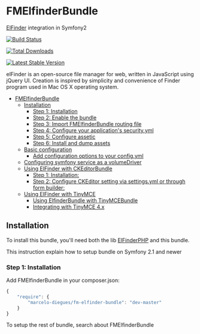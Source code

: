 FMElfinderBundle
================

[ElFinder](https://github.com/Studio-42/elFinder) integration in Symfony2

[![Build Status](https://secure.travis-ci.org/helios-ag/FMElfinderBundle.png)](http://travis-ci.org/helios-ag/FMElfinderBundle)

[![Total Downloads](https://poser.pugx.org/helios-ag/fm-elfinder-bundle/d/total.png)](https://packagist.org/packages/helios-ag/fm-elfinder-bundle)

[![Latest Stable Version](https://poser.pugx.org/helios-ag/fm-elfinder-bundle/version.png)](https://packagist.org/packages/helios-ag/fm-elfinder-bundle)


elFinder is an open-source file manager for web, written in JavaScript using jQuery UI.
Creation is inspired by simplicity and convenience of Finder program used in Mac OS X operating system.

- [FMElfinderBundle](#fmelfinderbundle)
	- [Installation](#installation)
		- [Step 1: Installation](#step-1-installation)
		- [Step 2: Enable the bundle](#step-2-enable-the-bundle)
		- [Step 3: Import FMElfinderBundle routing file](#step-3-import-fmelfinderbundle-routing-file)
		- [Step 4: Configure your application's security.yml](#step-4-configure-your-applications-securityyml)
		- [Step 5: Configure assetic](#step-5-configure-assetic)
		- [Step 6: Install and dump assets](#step-6-install-and-dump-assets)
	- [Basic configuration](#basic-configuration)
		- [Add configuration options to your config.yml](#add-configuration-options-to-your-configyml)
	- [Configuring symfony service as a volumeDriver](#configuring-symfony-service-as-a-volumedriver)
	- [Using ElFinder with CKEditorBundle](#using-elfinder-with-ckeditorbundle)
		- [Step 1: Installation:](#step-1-installation-1)
		- [Step 2: Configure CKEditor setting via settings.yml or through form builder:](#step-2-configure-ckeditor-setting-via-settingsyml-or-through-form-builder)
	- [Using ElFinder with TinyMCE](#using-elfinder-with-tinymce)
	    - [Using ElfinderBundle with TinyMCEBundle](#using-elfinderbundle-with-tinymcebundle)
		- [Integrating with TinyMCE 4.x](#integrating-with-tinymce-4x)

## Installation

To install this bundle, you'll need both the lib [ElFinderPHP](https://github.com/helios-ag/ElFinderPHP)
and this bundle.

This instruction explain how to setup bundle on Symfony 2.1 and newer

### Step 1: Installation

Add FMElfinderBundle in your composer.json:

```js
{
    "require": {
        "marcelo-diegues/fm-elfinder-bundle": "dev-master"
    }
}
```

To setup the rest of bundle, search about FMElfinderBundle

